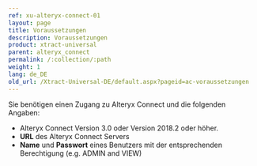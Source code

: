 ```yaml
---
ref: xu-alteryx-connect-01
layout: page
title: Voraussetzungen
description: Voraussetzungen
product: xtract-universal
parent: alteryx_connect
permalink: /:collection/:path
weight: 1
lang: de_DE
old_url: /Xtract-Universal-DE/default.aspx?pageid=ac-voraussetzungen
---
```


Sie benötigen einen Zugang zu Alteryx Connect und die folgenden Angaben:

- Alteryx Connect Version 3.0 oder Version 2018.2 oder höher.
- **URL** des Alteryx Connect Servers
- **Name** und **Passwort** eines Benutzers mit der entsprechenden Berechtigung (e.g. ADMIN and VIEW) 